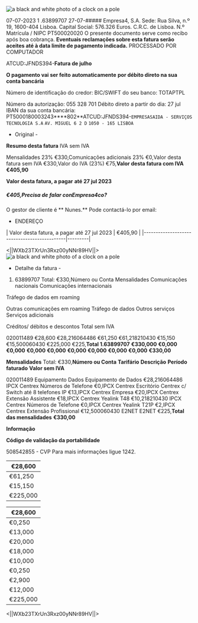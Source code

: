 ![a black and white photo of a clock on a pole](outputs\invoice_9_image_1_56.png)

07-07-2023 1 .63899707 27-07-##### Empresa4, S.A. Sede: Rua Silva, n.º 19, 1600-404 Lisboa. Capital Social: 576.326 Euros. C.R.C. de Lisboa. N.º Matrícula / NIPC PT500020020 O presente documento serve como recibo após boa cobrança. **Eventuais reclamações sobre esta fatura serão aceites até à data limite de pagamento indicada.**
PROCESSADO POR COMPUTADOR

ATCUD:JFNDS394-**Fatura de julho**

**O pagamento vai ser feito automaticamente**
**por débito direto na sua conta bancária**

Número de identificação do credor:
BIC/SWIFT do seu banco:
TOTAPTPL

Número da autorização:
055 328 701 Débito direto a partir do dia:
27 jul IBAN da sua conta bancária:
PT5000180003243****802**ATCUD:JFNDS394-`EMPRESASAIDA - SERVIÇOS TECNOLOGIA S.A`
`AV. MIGUEL 6 2 D`
`1050 - 165 LISBOA`

- Original -

**Resumo desta fatura** IVA sem IVA

Mensalidades 23% €330,Comunicações adicionais 23% €0,Valor desta fatura sem IVA €330,Valor do IVA (23%) €75,**Valor desta fatura com IVA** **€405,90**

**Valor desta fatura, a pagar**
**até 27 jul 2023**
##### €405,**Precisa de falar conEmpresa4co?**
O gestor de cliente é ** Nunes.**
Pode contactá-lo por email:

- ENDEREÇO

| Valor desta fatura, a pagar
até 27 jul 2023 | €405,90 |
|---------------------------------------------|---------|

<||WXb23TXrUn3Rxz00yNNr89HV||>![a black and white photo of a clock on a pole](outputs\invoice_9_image_2_1.png)

- Detalhe da fatura -

1. 63899707 Total: €330,Número ou Conta Mensalidades
Comunicações
nacionais
Comunicações
internacionais

Tráfego de
dados em
roaming

Outras
comunicações
em roaming
Tráfego de
dados
Outros
serviços
Serviços
adicionais

Créditos/
débitos e
descontos
Total sem
IVA

020011489 €28,600 €28,216064486 €61,250 €61,218210430 €15,150 €15,500060430 €225,000 €225,**Total 1.63899707** **€330,000** **€0,000** **€0,000** **€0,000** **€0,000** **€0,000** **€0,000** **€0,000** **€0,000** **€330,00**

**Mensalidades** Total: €330,**Número ou Conta** **Tarifário** **Descrição** **Período faturado** **Valor sem IVA**

020011489 Equipamento Dados Equipamento de Dados €28,216064486 IPCX Centrex Números de Telefone €0,IPCX Centrex Escritório Centrex c/ Switch até 8 telefones IP €13,IPCX Centrex Empresa €20,IPCX Centrex Extensão Assistente €18,IPCX Centrex Yealink T48 €10,218210430 IPCX Centrex Números de Telefone €0,IPCX Centrex Yealink T21P €2,IPCX Centrex Extensão Profissional €12,500060430 E2NET E2NET €225,**Total das mensalidades** **€330,00**

**Informação**

**Código de validação da portabilidade**

508542855 - CVP Para mais informações ligue 1242.

| €28,600 |
|----------|
| €61,250 |
| €15,150 |
| €225,000 |

| €28,600 |
|----------|
| €0,250 |
| €13,000 |
| €20,000 |
| €18,000 |
| €10,000 |
| €0,250 |
| €2,900 |
| €12,000 |
| €225,000 |

<||WXb23TXrUn3Rxz00yNNr89HV||>
